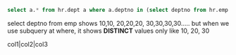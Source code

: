 ``` sql
select a.* from hr.dept a where a.deptno in (select deptno from hr.emp x where x.sal > 1000);

```

select deptno from emp shows 10,10, 20,20,20, 30,30,30,30..... but when we use subquery at where, it shows **DISTINCT** values only like 10, 20, 30

col1|col2|col3